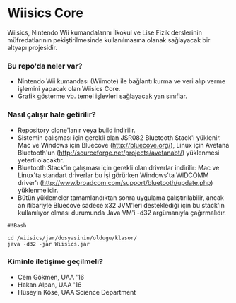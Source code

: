# Wiisics Core #

Wiisics, Nintendo Wii kumandalarını İlkokul ve Lise Fizik derslerinin müfredatlarının pekiştirilmesinde kullanılmasına olanak sağlayacak bir altyapı projesidir.

### Bu repo'da neler var? ###

* Nintendo Wii kumandası (Wiimote) ile bağlantı kurma ve veri alıp verme işlemini yapacak olan Wiisics Core.
* Grafik gösterme vb. temel işlevleri sağlayacak yan sınıflar.

### Nasıl çalışır hale getirilir? ###

* Repository clone'lanır veya build indirilir.
* Sistemin çalışması için gerekli olan JSR082 Bluetooth Stack'i yüklenir. Mac ve Windows için Bluecove (http://bluecove.org/), Linux için Avetana Bluetooth'un (http://sourceforge.net/projects/avetanabt/) yüklenmesi yeterli olacaktır.
* Bluetooth Stack'in çalışması için gerekli olan driverlar indirilir: Mac ve Linux'ta standart driverlar bu işi görürken Windows'ta WIDCOMM driver'ı (http://www.broadcom.com/support/bluetooth/update.php) yüklenmelidir.
* Bütün yüklemeler tamamlandıktan sonra uygulama çalıştırılabilir, ancak an itibariyle Bluecove sadece x32 JVM'leri desteklediği için bu stack'in kullanılıyor olması durumunda Java VM'i -d32 argümanıyla çağırmalıdır. 
```
#!Bash

cd /wiisics/jar/dosyasinin/oldugu/klasor/
java -d32 -jar Wiisics.jar
```

### Kiminle iletişime geçilmeli? ###

* Cem Gökmen, UAA '16
* Hakan Alpan, UAA '16
* Hüseyin Köse, UAA Science Department